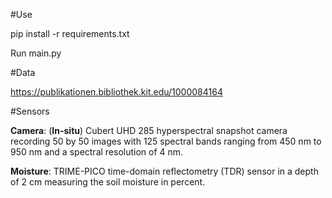 #Use

pip install -r requirements.txt

Run main.py

#Data

https://publikationen.bibliothek.kit.edu/1000084164

#Sensors

**Camera**: (**In-situ**) Cubert UHD 285 hyperspectral snapshot camera recording 50 by 50 images with 125 spectral bands ranging from 450 nm to 950 nm and a spectral resolution of 4 nm.

**Moisture**: TRIME-PICO time-domain reflectometry (TDR) sensor in a depth of 2 cm measuring the soil moisture in percent.